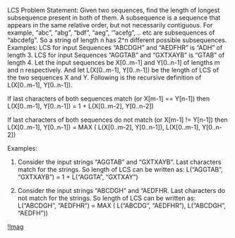 LCS Problem Statement: Given two sequences, find the length of longest subsequence present in both of them. 
A subsequence is a sequence that appears in the same relative order, but not necessarily contiguous. 
For example, “abc”, “abg”, “bdf”, “aeg”, ‘”acefg”, .. etc are subsequences of “abcdefg”. 
So a string of length n has 2^n different possible subsequences.
Examples:
LCS for input Sequences “ABCDGH” and “AEDFHR” is “ADH” of length 3.
LCS for input Sequences “AGGTAB” and “GXTXAYB” is “GTAB” of length 4.
Let the input sequences be X[0..m-1] and Y[0..n-1] of lengths m and n respectively. 
And let L(X[0..m-1], Y[0..n-1]) be the length of LCS of the two sequences X and Y. 
Following is the recursive definition of L(X[0..m-1], Y[0..n-1]).

If last characters of both sequences match (or X[m-1] == Y[n-1]) then
L(X[0..m-1], Y[0..n-1]) = 1 + L(X[0..m-2], Y[0..n-2])

If last characters of both sequences do not match (or X[m-1] != Y[n-1]) then
L(X[0..m-1], Y[0..n-1]) = MAX ( L(X[0..m-2], Y[0..n-1]), L(X[0..m-1], Y[0..n-2])

Examples:
1) Consider the input strings “AGGTAB” and “GXTXAYB”. Last characters match for the strings. 
So length of LCS can be written as: 
L(“AGGTAB”, “GXTXAYB”) = 1 + L(“AGGTA”, “GXTXAY”)

2) Consider the input strings “ABCDGH” and “AEDFHR. 
Last characters do not match for the strings. So length of LCS can be written as:
L(“ABCDGH”, “AEDFHR”) = MAX ( L(“ABCDG”, “AEDFHR”), L(“ABCDGH”, “AEDFH”))

[!Imag](https://www.tutorialspoint.com/design_and_analysis_of_algorithms/images/lcs.jpg)

